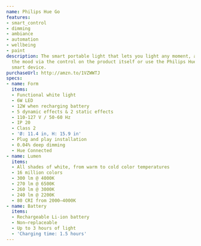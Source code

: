 ```yaml
---
name: Philips Hue Go
features:
- smart_control
- dimming
- ambiance
- automation
- wellbeing
- paint
description: The smart portable light that lets you light any moment, anywhere. Set
  the mood via the control on the product itself or use the Philips Hue app on your
  smart device.
purchaseUrl: http://amzn.to/1VZWWTJ
specs:
- name: Form
  items:
  - Functional white light
  - 6W LED
  - 12W when recharging battery
  - 5 dynamic effects & 2 static effects
  - 110-127 V / 50-60 Hz
  - IP 20
  - Class 2
  - 'Ø: 11.4 in, H: 15.9 in'
  - Plug and play installation
  - 0.04% deep dimming
  - Hue Connected
- name: Lumen
  items:
  - All shades of white, from warm to cold color temperatures
  - 16 million colors
  - 300 lm @ 4000K
  - 270 lm @ 6500K
  - 260 lm @ 3000K
  - 240 lm @ 2200K
  - 80 CRI from 2000–4000K
- name: Battery
  items:
  - Rechargeable Li-ion battery
  - Non–replaceable
  - Up to 3 hours of light
  - 'Charging time: 1.5 hours'
---
```

